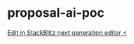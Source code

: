 # proposal-ai-poc

[Edit in StackBlitz next generation editor ⚡️](https://stackblitz.com/~/github.com/Mindtecture/proposal-ai-poc)